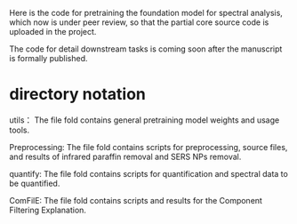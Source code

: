 Here is the code for pretraining the foundation model for spectral analysis, which now is under peer review, so that the partial core source code is uploaded in the project. 

The code for detail downstream tasks is coming soon after the manuscript is formally published.

# directory notation
utils： The file fold contains general pretraining model weights and usage tools.

Preprocessing: The file fold contains scripts for preprocessing, source files, and results of infrared paraffin removal and SERS NPs removal.

quantify: The file fold contains scripts for quantification and spectral data to be quantified.

ComFilE: The file fold contains scripts and results for the Component Filtering Explanation. 

